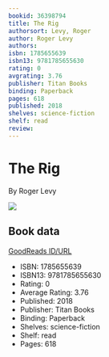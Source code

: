 ```yaml
---
bookid: 36398794
title: The Rig
authorsort: Levy, Roger
author: Roger Levy
authors: 
isbn: 1785655639
isbn13: 9781785655630
rating: 0
avgrating: 3.76
publisher: Titan Books
binding: Paperback
pages: 618
published: 2018
shelves: science-fiction
shelf: read
review: 
---
```


# The Rig

By Roger Levy

![](../../1507828284l/36398794.jpg)

## Book data

[GoodReads ID/URL](https://www.goodreads.com/book/show/36398794)

- ISBN: 1785655639
- ISBN13: 9781785655630
- Rating: 0
- Average Rating: 3.76
- Published: 2018
- Publisher: Titan Books
- Binding: Paperback
- Shelves: science-fiction
- Shelf: read
- Pages: 618

